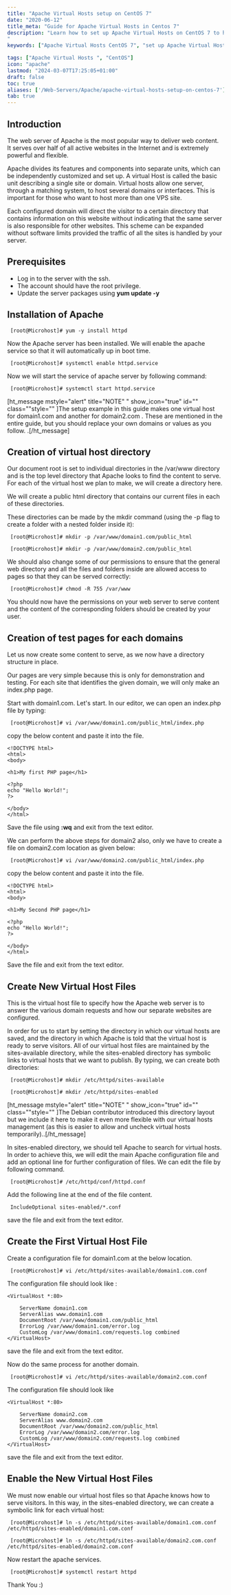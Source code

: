 ```yaml
---
title: "Apache Virtual Hosts setup on CentOS 7"
date: "2020-06-12"
title_meta: "Guide for Apache Virtual Hosts in Centos 7"
description: "Learn how to set up Apache Virtual Hosts on CentOS 7 to host multiple websites on a single server. This guide provides step-by-step instructions for configuring Name-based Virtual Hosts with Apache HTTP Server on CentOS 7.
"
keywords: ["Apache Virtual Hosts CentOS 7", "set up Apache Virtual Hosts CentOS 7", "Apache Virtual Host configuration CentOS 7", "CentOS 7 Apache multiple Virtual Hosts", "Apache Name-based Virtual Hosts CentOS 7", "configure Apache Virtual Hosts CentOS 7", "Apache 2.4 Virtual Hosts CentOS 7", "CentOS 7 Apache VHosts setup"]

tags: ["Apache Virtual Hosts ", "CentOS"]
icon: "apache"
lastmod: "2024-03-07T17:25:05+01:00"
draft: false
toc: true
aliases: ['/Web-Servers/Apache/apache-virtual-hosts-setup-on-centos-7']
tab: true
---
```


## Introduction

The web server of Apache is the most popular way to deliver web content. It serves over half of all active websites in the Internet and is extremely powerful and flexible.

Apache divides its features and components into separate units, which can be independently customized and set up. A virtual Host is called the basic unit describing a single site or domain. Virtual hosts allow one server, through a matching system, to host several domains or interfaces. This is important for those who want to host more than one VPS site.

Each configured domain will direct the visitor to a certain directory that contains information on this website without indicating that the same server is also responsible for other websites. This scheme can be expanded without software limits provided the traffic of all the sites is handled by your server.

## Prerequisites

- Log in to the server with the ssh.
- The account should have the root privilege.
- Update the server packages using **yum update -y**

## Installation of Apache

```
 [root@Microhost]# yum -y install httpd 
```

Now the Apache server has been installed. We will enable the apache service so that it will automatically up in boot time.

```
 [root@Microhost]# systemctl enable httpd.service 
```

Now we will start the service of apache server by following command:

```
 [root@Microhost]# systemctl start httpd.service 
```

\[ht\_message mstyle="alert" title="NOTE" " show\_icon="true" id="" class=""style="" \]The setup example in this guide makes one virtual host for domain1.com and another for domain2.com . These are mentioned in the entire guide, but you should replace your own domains or values as you follow. .\[/ht\_message\]

## Creation of virtual host directory

Our document root is set to individual directories in the /var/www directory and is the top level directory that Apache looks to find the content to serve. For each of the virtual host we plan to make, we will create a directory here.

We will create a public html directory that contains our current files in each of these directories.

These directories can be made by the mkdir command (using the -p flag to create a folder with a nested folder inside it):

```
 [root@Microhost]# mkdir -p /var/www/domain1.com/public_html 
```

```
 [root@Microhost]# mkdir -p /var/www/domain2.com/public_html 
```

We should also change some of our permissions to ensure that the general web directory and all the files and folders inside are allowed access to pages so that they can be served correctly:

```
 [root@Microhost]# chmod -R 755 /var/www 
```

You should now have the permissions on your web server to serve content and the content of the corresponding folders should be created by your user.

## Creation of test pages for each domains

Let us now create some content to serve, as we now have a directory structure in place.

Our pages are very simple because this is only for demonstration and testing. For each site that identifies the given domain, we will only make an index.php page.

Start with domain1.com. Let's start. In our editor, we can open an index.php file by typing:

```
 [root@Microhost]# vi /var/www/domain1.com/public_html/index.php 
```

copy the below content and paste it into the file.

```
<!DOCTYPE html>
<html>
<body>

<h1>My first PHP page</h1>

<?php
echo "Hello World!";
?>

</body>
</html>
```

Save the file using **:wq** and exit from the text editor.

We can perform the above steps for domain2 also, only we have to create a file on domain2.com location as given below:

```
 [root@Microhost]# vi /var/www/domain2.com/public_html/index.php 
```

copy the below content and paste it into the file.

```
<!DOCTYPE html>
<html>
<body>

<h1>My Second PHP page</h1>

<?php
echo "Hello World!";
?>

</body>
</html>
```

Save the file and exit from the text editor.

## Create New Virtual Host Files

This is the virtual host file to specify how the Apache web server is to answer the various domain requests and how our separate websites are configured.

In order for us to start by setting the directory in which our virtual hosts are saved, and the directory in which Apache is told that the virtual host is ready to serve visitors. All of our virtual host files are maintained by the sites-available directory, while the sites-enabled directory has symbolic links to virtual hosts that we want to publish. By typing, we can create both directories:

```
 [root@Microhost]# mkdir /etc/httpd/sites-available 
```

```
 [root@Microhost]# mkdir /etc/httpd/sites-enabled 
```

\[ht\_message mstyle="alert" title="NOTE" " show\_icon="true" id="" class=""style="" \]The Debian contributor introduced this directory layout but we include it here to make it even more flexible with our virtual hosts management (as this is easier to allow and uncheck virtual hosts temporarily)..\[/ht\_message\]

In sites-enabled directory, we should tell Apache to search for virtual hosts. In order to achieve this, we will edit the main Apache configuration file and add an optional line for further configuration of files. We can edit the file by following command.

```
 [root@Microhost]# /etc/httpd/conf/httpd.conf 
```

Add the following line at the end of the file content.

```
 IncludeOptional sites-enabled/*.conf 
```

save the file and exit from the text editor.

## Create the First Virtual Host File

Create a configuration file for domain1.com at the below location.

```
 [root@Microhost]# vi /etc/httpd/sites-available/domain1.com.conf 
```

The configuration file should look like :

```
<VirtualHost *:80>

    ServerName domain1.com
    ServerAlias www.domain1.com
    DocumentRoot /var/www/domain1.com/public_html
    ErrorLog /var/www/domain1.com/error.log
    CustomLog /var/www/domain1.com/requests.log combined
</VirtualHost>
```

save the file and exit from the text editor.

Now do the same process for another domain.

```
 [root@Microhost]# vi /etc/httpd/sites-available/domain2.com.conf 
```

The configuration file should look like

```
<VirtualHost *:80>

    ServerName domain2.com
    ServerAlias www.domain2.com
    DocumentRoot /var/www/domain2.com/public_html
    ErrorLog /var/www/domain2.com/error.log
    CustomLog /var/www/domain2.com/requests.log combined
</VirtualHost>

```

save the file and exit from the text editor.

## Enable the New Virtual Host Files

We must now enable our virtual host files so that Apache knows how to serve visitors. In this way, in the sites-enabled directory, we can create a symbolic link for each virtual host:

```
 [root@Microhost]# ln -s /etc/httpd/sites-available/domain1.com.conf /etc/httpd/sites-enabled/domain1.com.conf 
```

```
 [root@Microhost]# ln -s /etc/httpd/sites-available/domain2.com.conf /etc/httpd/sites-enabled/domain2.com.conf 
```

Now restart the apache services.

```
 [root@Microhost]# systemctl restart httpd 
```

Thank You :)
